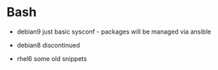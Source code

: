 # Bash

- debian9 just basic sysconf - packages will be managed via ansible

- debian8 discontinued
- rhel6 some old snippets

